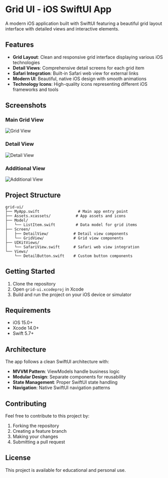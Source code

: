 # Grid UI - iOS SwiftUI App

A modern iOS application built with SwiftUI featuring a beautiful grid layout interface with detailed views and interactive elements.

## Features

- **Grid Layout**: Clean and responsive grid interface displaying various iOS technologies
- **Detail Views**: Comprehensive detail screens for each grid item
- **Safari Integration**: Built-in Safari web view for external links
- **Modern UI**: Beautiful, native iOS design with smooth animations
- **Technology Icons**: High-quality icons representing different iOS frameworks and tools

## Screenshots

### Main Grid View

![Grid View](preview/p1.png)

### Detail View

![Detail View](preview/p2.png)

### Additional View

![Additional View](preview/p3.png)

## Project Structure

```
grid-ui/
├── MyApp.swift                 # Main app entry point
├── Assets.xcassets/           # App assets and icons
├── Model/
│   └── ListItem.swift         # Data model for grid items
├── Screen/
│   ├── DetailView/           # Detail view components
│   └── GridView/             # Grid view components
├── UIKitViews/
│   └── SafariView.swift      # Safari web view integration
└── Views/
    └── DetailButton.swift    # Custom button components
```

## Getting Started

1. Clone the repository
2. Open `grid-ui.xcodeproj` in Xcode
3. Build and run the project on your iOS device or simulator

## Requirements

- iOS 15.0+
- Xcode 14.0+
- Swift 5.7+

## Architecture

The app follows a clean SwiftUI architecture with:

- **MVVM Pattern**: ViewModels handle business logic
- **Modular Design**: Separate components for reusability
- **State Management**: Proper SwiftUI state handling
- **Navigation**: Native SwiftUI navigation patterns

## Contributing

Feel free to contribute to this project by:

1. Forking the repository
2. Creating a feature branch
3. Making your changes
4. Submitting a pull request

## License

This project is available for educational and personal use.
